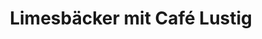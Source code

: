 ---
title: "Limesbäcker mit Café Lustig"
url: /aalen/limesbaecker-mit-cafe-lustig/
shop: Bäckerei
---